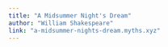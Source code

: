 ```yaml
---
title: "A Midsummer Night's Dream"
author: "William Shakespeare"
link: "a-midsummer-nights-dream.myths.xyz"
---
```

